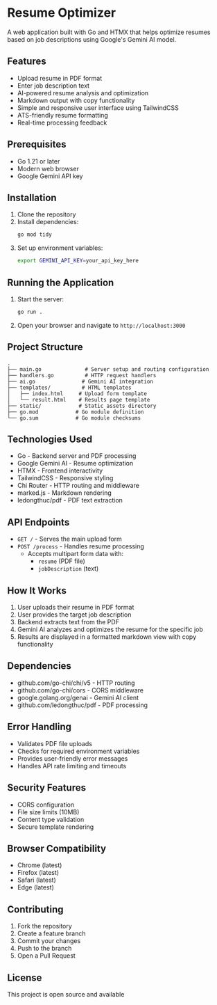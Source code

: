 # Resume Optimizer

A web application built with Go and HTMX that helps optimize resumes based on job descriptions using Google's Gemini AI model.

## Features

- Upload resume in PDF format
- Enter job description text
- AI-powered resume analysis and optimization
- Markdown output with copy functionality
- Simple and responsive user interface using TailwindCSS
- ATS-friendly resume formatting
- Real-time processing feedback

## Prerequisites

- Go 1.21 or later
- Modern web browser
- Google Gemini API key

## Installation

1. Clone the repository
2. Install dependencies:
   ```bash
   go mod tidy
   ```
3. Set up environment variables:
   ```bash
   export GEMINI_API_KEY=your_api_key_here
   ```

## Running the Application

1. Start the server:
   ```bash
   go run .
   ```
2. Open your browser and navigate to `http://localhost:3000`

## Project Structure

```
.
├── main.go              # Server setup and routing configuration
├── handlers.go          # HTTP request handlers
├── ai.go               # Gemini AI integration
├── templates/          # HTML templates
│   ├── index.html     # Upload form template
│   └── result.html    # Results page template
├── static/            # Static assets directory
├── go.mod            # Go module definition
└── go.sum            # Go module checksums
```

## Technologies Used

- Go - Backend server and PDF processing
- Google Gemini AI - Resume optimization
- HTMX - Frontend interactivity
- TailwindCSS - Responsive styling
- Chi Router - HTTP routing and middleware
- marked.js - Markdown rendering
- ledongthuc/pdf - PDF text extraction

## API Endpoints

- `GET /` - Serves the main upload form
- `POST /process` - Handles resume processing
  - Accepts multipart form data with:
    - `resume` (PDF file)
    - `jobDescription` (text)

## How It Works

1. User uploads their resume in PDF format
2. User provides the target job description
3. Backend extracts text from the PDF
4. Gemini AI analyzes and optimizes the resume for the specific job
5. Results are displayed in a formatted markdown view with copy functionality

## Dependencies

- github.com/go-chi/chi/v5 - HTTP routing
- github.com/go-chi/cors - CORS middleware
- google.golang.org/genai - Gemini AI client
- github.com/ledongthuc/pdf - PDF processing

## Error Handling

- Validates PDF file uploads
- Checks for required environment variables
- Provides user-friendly error messages
- Handles API rate limiting and timeouts

## Security Features

- CORS configuration
- File size limits (10MB)
- Content type validation
- Secure template rendering

## Browser Compatibility

- Chrome (latest)
- Firefox (latest)
- Safari (latest)
- Edge (latest)

## Contributing

1. Fork the repository
2. Create a feature branch
3. Commit your changes
4. Push to the branch
5. Open a Pull Request

## License

This project is open source and available